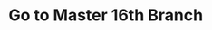<h1>Go to Master 16th Branch</h1>
<h1><a href= 'https://github.com/AvinandanBose/FlashChat_Flutter_x_Firebase_Cloud_Firestore_Updates/tree/master_sixteen>Master Sixteen</a></h1>
